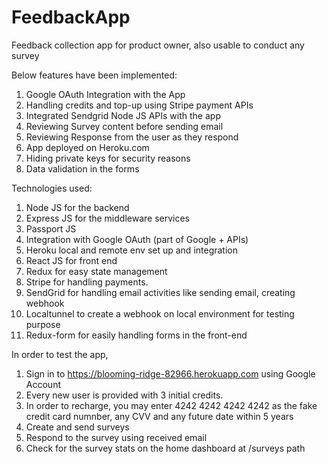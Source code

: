# FeedbackApp
Feedback collection app for product owner, also usable to conduct any survey

Below features have been implemented:

1. Google OAuth Integration with the App
2. Handling credits and top-up using Stripe payment APIs
3. Integrated Sendgrid Node JS APIs with the app
4. Reviewing Survey content before sending email
5. Reviewing Response from the user as they respond
6. App deployed on Heroku.com
7. Hiding private keys for security reasons
8. Data validation in the forms


Technologies used: 
1. Node JS for the backend 
2. Express JS for the middleware services
3. Passport JS
4. Integration with Google OAuth (part of Google + APIs)
5. Heroku local and remote env set up and integration
6. React JS for front end
7. Redux for easy state management 
8. Stripe for handling payments. 
9. SendGrid for handling email activities like sending email, creating webhook
10. Localtunnel to create a webhook on local environment for testing purpose
11. Redux-form for easily handling forms in the front-end

   In order to test the app, 
   1. Sign in to https://blooming-ridge-82966.herokuapp.com using Google Account
   2. Every new user is provided with 3 initial credits. 
   3. In order to recharge, you may enter 4242 4242 4242 4242 as the fake credit card numnber, any CVV and any future date within 5 years
   4. Create and send surveys
   5. Respond to the survey using received email
   6. Check for the survey stats on the home dashboard at /surveys path 
   
   



